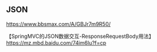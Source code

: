 ## JSON  

https://www.bbsmax.com/A/GBJr7m9R50/

【SpringMVC的JSON数据交互-ResponseRequestBody用法】  
https://mz.mbd.baidu.com/74im6lu?f=cp